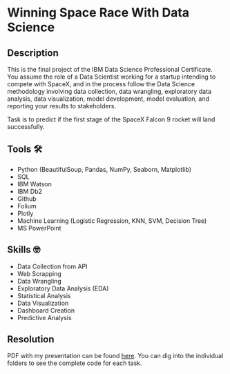 # Winning Space Race With Data Science

## Description
This is the final project of the IBM Data Science Professional Certificate. You assume the role of a Data Scientist working for a startup intending to compete with SpaceX, and in the process follow the Data Science methodology involving data collection, data wrangling, exploratory data analysis, data visualization, model development, model evaluation, and reporting your results to stakeholders.  

Task is to predict if the first stage of the SpaceX Falcon 9 rocket will land successfully.

## Tools :hammer_and_wrench:
- Python (BeautifulSoup, Pandas, NumPy, Seaborn, Matplotlib)
- SQL
- IBM Watson
- IBM Db2
- Github
- Folium
- Plotly
- Machine Learning (Logistic Regression, KNN, SVM, Decision Tree)
- MS PowerPoint

## Skills :nerd_face:
- Data Collection from API
- Web Scrapping
- Data Wrangling
- Exploratory Data Analysis (EDA)
- Statistical Analysis
- Data Visualization
- Dashboard Creation
- Predictive Analysis

## Resolution
PDF with my presentation can be found [here](SpaceXCapstoneProject.pdf). You can dig into the individual folders to see the complete code for each task.
